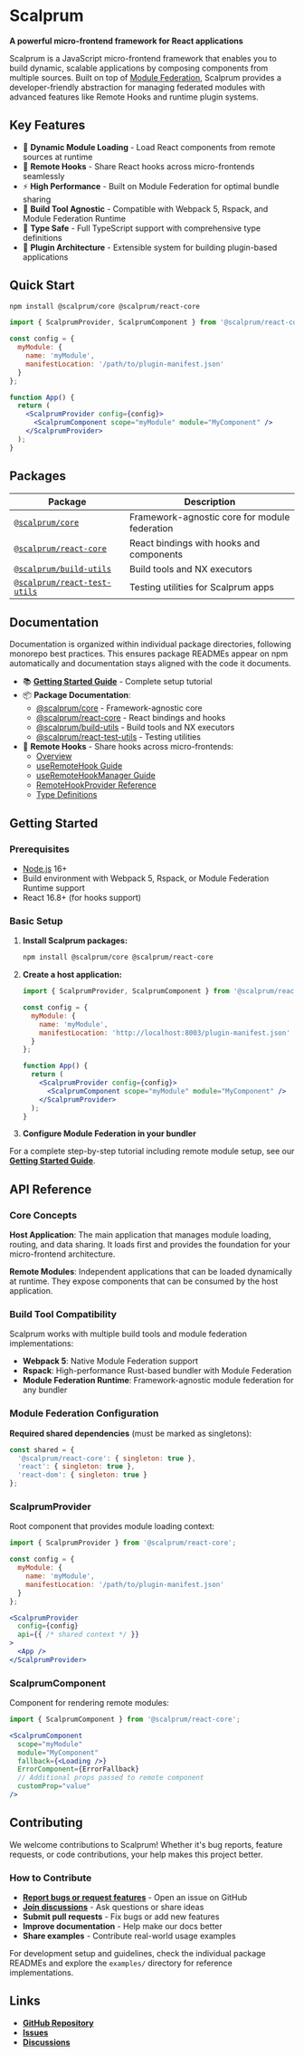 # Scalprum

**A powerful micro-frontend framework for React applications**

Scalprum is a JavaScript micro-frontend framework that enables you to build dynamic, scalable applications by composing components from multiple sources. Built on top of [Module Federation](https://module-federation.io/), Scalprum provides a developer-friendly abstraction for managing federated modules with advanced features like Remote Hooks and runtime plugin systems.

## Key Features

- 🧩 **Dynamic Module Loading** - Load React components from remote sources at runtime
- 🎣 **Remote Hooks** - Share React hooks across micro-frontends seamlessly
- ⚡ **High Performance** - Built on Module Federation for optimal bundle sharing
- 🔧 **Build Tool Agnostic** - Compatible with Webpack 5, Rspack, and Module Federation Runtime
- 🎯 **Type Safe** - Full TypeScript support with comprehensive type definitions
- 🔌 **Plugin Architecture** - Extensible system for building plugin-based applications

## Quick Start

```bash
npm install @scalprum/core @scalprum/react-core
```

```jsx
import { ScalprumProvider, ScalprumComponent } from '@scalprum/react-core';

const config = {
  myModule: {
    name: 'myModule',
    manifestLocation: '/path/to/plugin-manifest.json'
  }
};

function App() {
  return (
    <ScalprumProvider config={config}>
      <ScalprumComponent scope="myModule" module="MyComponent" />
    </ScalprumProvider>
  );
}
```

## Packages

| Package | Description |
|---------|-------------|
| [`@scalprum/core`](./packages/core) | Framework-agnostic core for module federation |
| [`@scalprum/react-core`](./packages/react-core) | React bindings with hooks and components |
| [`@scalprum/build-utils`](./packages/build-utils) | Build tools and NX executors |
| [`@scalprum/react-test-utils`](./packages/react-test-utils) | Testing utilities for Scalprum apps |

## Documentation

Documentation is organized within individual package directories, following monorepo best practices. This ensures package READMEs appear on npm automatically and documentation stays aligned with the code it documents.

- 📚 **[Getting Started Guide](./packages/react-core/docs/getting-started.md)** - Complete setup tutorial
- 📦 **Package Documentation**:
  - [@scalprum/core](./packages/core/README.md) - Framework-agnostic core
  - [@scalprum/react-core](./packages/react-core/README.md) - React bindings and hooks
  - [@scalprum/build-utils](./packages/build-utils/README.md) - Build tools and NX executors
  - [@scalprum/react-test-utils](./packages/react-test-utils/README.md) - Testing utilities
- 🎣 **Remote Hooks** - Share hooks across micro-frontends:
  - [Overview](./packages/react-core/README.md#remote-hooks)
  - [useRemoteHook Guide](./packages/react-core/docs/use-remote-hook.md)
  - [useRemoteHookManager Guide](./packages/react-core/docs/use-remote-hook-manager.md)
  - [RemoteHookProvider Reference](./packages/react-core/docs/remote-hook-provider.md)
  - [Type Definitions](./packages/react-core/docs/remote-hook-types.md)

## Getting Started

### Prerequisites

- [Node.js](https://nodejs.org/en/download/) 16+
- Build environment with Webpack 5, Rspack, or Module Federation Runtime support
- React 16.8+ (for hooks support)

### Basic Setup

1. **Install Scalprum packages:**
   ```bash
   npm install @scalprum/core @scalprum/react-core
   ```

2. **Create a host application:**
   ```jsx
   import { ScalprumProvider, ScalprumComponent } from '@scalprum/react-core';

   const config = {
     myModule: {
       name: 'myModule',
       manifestLocation: 'http://localhost:8003/plugin-manifest.json'
     }
   };

   function App() {
     return (
       <ScalprumProvider config={config}>
         <ScalprumComponent scope="myModule" module="MyComponent" />
       </ScalprumProvider>
     );
   }
   ```

3. **Configure Module Federation in your bundler**

For a complete step-by-step tutorial including remote module setup, see our **[Getting Started Guide](./packages/react-core/docs/getting-started.md)**.

## API Reference

### Core Concepts

**Host Application**: The main application that manages module loading, routing, and data sharing. It loads first and provides the foundation for your micro-frontend architecture.

**Remote Modules**: Independent applications that can be loaded dynamically at runtime. They expose components that can be consumed by the host application.

### Build Tool Compatibility

Scalprum works with multiple build tools and module federation implementations:

- **Webpack 5**: Native Module Federation support
- **Rspack**: High-performance Rust-based bundler with Module Federation
- **Module Federation Runtime**: Framework-agnostic module federation for any bundler

### Module Federation Configuration

**Required shared dependencies** (must be marked as singletons):
```js
const shared = {
  '@scalprum/react-core': { singleton: true },
  'react': { singleton: true },
  'react-dom': { singleton: true }
};
```

### ScalprumProvider

Root component that provides module loading context:

```jsx
import { ScalprumProvider } from '@scalprum/react-core';

const config = {
  myModule: {
    name: 'myModule',
    manifestLocation: '/path/to/plugin-manifest.json'
  }
};

<ScalprumProvider
  config={config}
  api={{ /* shared context */ }}
>
  <App />
</ScalprumProvider>
```

### ScalprumComponent

Component for rendering remote modules:

```jsx
import { ScalprumComponent } from '@scalprum/react-core';

<ScalprumComponent
  scope="myModule"
  module="MyComponent"
  fallback={<Loading />}
  ErrorComponent={ErrorFallback}
  // Additional props passed to remote component
  customProp="value"
/>
```

## Contributing

We welcome contributions to Scalprum! Whether it's bug reports, feature requests, or code contributions, your help makes this project better.

### How to Contribute

- **[Report bugs or request features](https://github.com/scalprum/scaffolding/issues)** - Open an issue on GitHub
- **[Join discussions](https://github.com/scalprum/scaffolding/discussions)** - Ask questions or share ideas
- **Submit pull requests** - Fix bugs or add new features
- **Improve documentation** - Help make our docs better
- **Share examples** - Contribute real-world usage examples

For development setup and guidelines, check the individual package READMEs and explore the `examples/` directory for reference implementations.

## Links

- **[GitHub Repository](https://github.com/scalprum/scaffolding)**
- **[Issues](https://github.com/scalprum/scaffolding/issues)**
- **[Discussions](https://github.com/scalprum/scaffolding/discussions)**